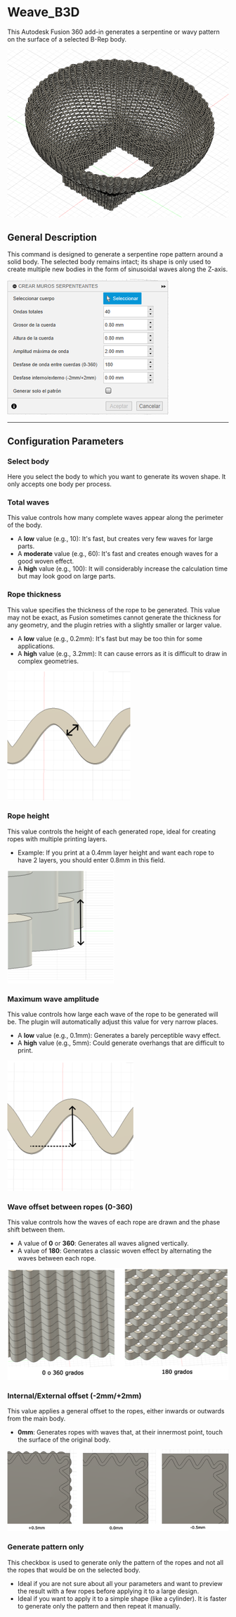 # Weave_B3D
This Autodesk Fusion 360 add-in generates a serpentine or wavy pattern on the surface of a selected B-Rep body.

![Configuration Panel Illustration](./resources/imgs/Serpenteante.png)

## General Description

This command is designed to generate a serpentine rope pattern around a solid body. The selected body remains intact; its shape is only used to create multiple new bodies in the form of sinusoidal waves along the Z-axis.

![Configuration Panel Illustration](./resources/imgs/Panel.png)

---

## Configuration Parameters

### Select body

Here you select the body to which you want to generate its woven shape. It only accepts one body per process.

### Total waves

This value controls how many complete waves appear along the perimeter of the body.

* A **low** value (e.g., 10): It's fast, but creates very few waves for large parts.
* A **moderate** value (e.g., 60): It's fast and creates enough waves for a good woven effect.
* A **high** value (e.g., 100): It will considerably increase the calculation time but may look good on large parts.

### Rope thickness

This value specifies the thickness of the rope to be generated. This value may not be exact, as Fusion sometimes cannot generate the thickness for any geometry, and the plugin retries with a slightly smaller or larger value.

* A **low** value (e.g., 0.2mm): It's fast but may be too thin for some applications.
* A **high** value (e.g., 3.2mm): It can cause errors as it is difficult to draw in complex geometries.

![Rope thickness illustration](./resources/imgs/Grosor.png)

### Rope height

This value controls the height of each generated rope, ideal for creating ropes with multiple printing layers.

* Example: If you print at a 0.4mm layer height and want each rope to have 2 layers, you should enter 0.8mm in this field.

![Rope height illustration](./resources/imgs/Altura.png)

### Maximum wave amplitude

This value controls how large each wave of the rope to be generated will be. The plugin will automatically adjust this value for very narrow places.

* A **low** value (e.g., 0.1mm): Generates a barely perceptible wavy effect.
* A **high** value (e.g., 5mm): Could generate overhangs that are difficult to print.

![Wave amplitude illustration](./resources/imgs/Amplitud.png)

### Wave offset between ropes (0-360)

This value controls how the waves of each rope are drawn and the phase shift between them.

* A value of **0** or **360**: Generates all waves aligned vertically.
* A value of **180**: Generates a classic woven effect by alternating the waves between each rope.

![Wave offset illustration](./resources/imgs/Desfase.png)

### Internal/External offset (-2mm/+2mm)

This value applies a general offset to the ropes, either inwards or outwards from the main body.

* **0mm**: Generates ropes with waves that, at their innermost point, touch the surface of the original body.

![General offset illustration](./resources/imgs/Offset.png)

### Generate pattern only

This checkbox is used to generate only the pattern of the ropes and not all the ropes that would be on the selected body.

* Ideal if you are not sure about all your parameters and want to preview the result with a few ropes before applying it to a large design.
* Ideal if you want to apply it to a simple shape (like a cylinder). It is faster to generate only the pattern and then repeat it manually.